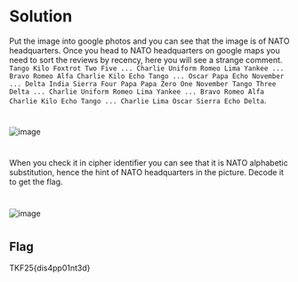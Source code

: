 # Solution
Put the image into google photos and you can see that the image is of NATO headquarters. Once you head to NATO headquarters on google maps you need to sort the reviews by recency, here you will see a strange comment. </br>```Tango Kilo Foxtrot Two Five ... Charlie Uniform Romeo Lima Yankee ... Bravo Romeo Alfa Charlie Kilo Echo Tango ... Oscar Papa Echo November ... Delta India Sierra Four Papa Papa Zero One November Tango Three Delta ... Charlie Uniform Romeo Lima Yankee ... Bravo Romeo Alfa Charlie Kilo Echo Tango ... Charlie Lima Oscar Sierra Echo Delta```.</br> 
#
![image](https://github.com/user-attachments/assets/b6384af3-74c4-40a9-a2c0-cee2e2214b3d)
#
When you check it in cipher identifier you can see that it is NATO alphabetic substitution, hence the hint of NATO headquarters in the picture. Decode it to get the flag.
#
![image](https://github.com/user-attachments/assets/37d7ace7-824b-4e0d-b36b-1307da0100f1)
#
## Flag
TKF25{dis4pp01nt3d}
